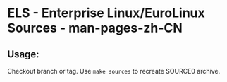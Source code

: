 # ELS - Enterprise Linux/EuroLinux Sources - man-pages-zh-CN
 
## Usage:
  Checkout branch or tag. Use `make sources` to recreate  SOURCE0 archive.
